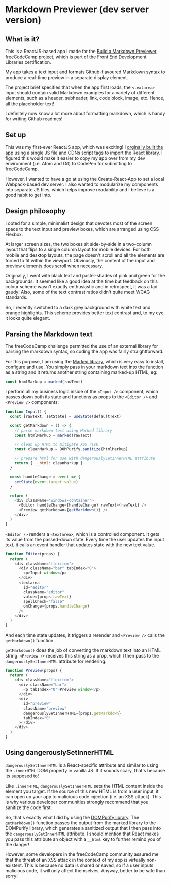 # Markdown Previewer (dev server version)

## What is it?

This is a ReactJS-based app I made for the [Build a Markdown Previewer](https://www.freecodecamp.org/learn/front-end-libraries/front-end-libraries-projects/build-a-markdown-previewer) freeCodeCamp project, which is part of the Front End Development Libraries certification.

My app takes a text input and formats Github-flavoured Markdown syntax to produce a real-time preview in a separate display element.

The project brief specifies that when the app first loads, the `<textarea>` input should contain valid Markdown examples for a variety of different elements, such as a header, subheader, link, code block, image, etc. Hence, all the placeholder text!

I definitely now know a lot more about formatting markdown, which is handy for writing Github readmes!

## Set up

This was my first-ever ReactJS app, which was exciting! I [orginally built the app](https://github.com/caffeinated-pixels/markdown-previewer) using a single JS file and CDNs script tags to import the React library. I figured this would make it easier to copy my app over from my dev environment (i.e. Atom and Git) to CodePen for submitting to freeCodeCamp.

However, I wanted to have a go at using the Create-React-App to set a local Webpack-based dev server. I also wanted to modularize my components into separate JS files, which helps improve readability and I believe is a good habit to get into.

## Design philosophy

I opted for a simple, minimalist design that devotes most of the screen space to the text input and preview boxes, which are arranged using CSS Flexbox.

At larger screen sizes, the two boxes sit side-by-side in a two-column layout that flips to a single column layout for mobile devices. For both mobile and desktop layouts, the page doesn't scroll and all the elements are forced to fit within the viewport. Obviously, the content of the input and preview elements does scroll when necessary.

Originally, I went with black text and pastel-shades of pink and green for the backgrounds. It seemed like a good idea at the time but feedback on this colour scheme wasn't exactly enthusiastic and in retrospect, it was a tad gaudy! Also, some of the text contrast ratios didn't quite meet WCAG standards.

So, I recently switched to a dark grey background with white text and orange highlights. This scheme provides better text contrast and, to my eye, it looks quite elegant.

## Parsing the Markdown text

The freeCodeCamp challenge permitted the use of an external library for parsing the markdown syntax, so coding the app was fairly straightforward.

For this purpose, I am using the [Marked library](https://github.com/markedjs/marked?utm_source=cdnjs&utm_medium=cdnjs_link&utm_campaign=cdnjs_library), which is very easy to install, configure and use. You simply pass in your markdown text into the function as a string and it returns another string containing marked-up HTML, eg:

```javascript
const htmlMarkup = marked(rawText)
```

I perform all my business logic inside of the `<Input />` component, which passes down both its state and functions as props to the `<Editor />` and `<Preview />` components:

```javascript
function Input() {
  const [rawText, setState] = useState(defaultText)

  const getMarkdown = () => {
    // parse markdown text using Marked library
    const htmlMarkup = marked(rawText)

    // clean up HTML to mitigate XSS risk
    const cleanMarkup = DOMPurify.sanitize(htmlMarkup)

    // prepare html for use with dangerouslySetInnerHTML attribute
    return { __html: cleanMarkup }
  }

  const handleChange = event => {
    setState(event.target.value)
  }

  return (
    <div className="windows-container">
      <Editor handleChange={handleChange} rawText={rawText} />
      <Preview getMarkdown={getMarkdown()} />
    </div>
  )
}
```

`<Editor />` renders a `<textarea>`, which is a controlled component. It gets its value from the passed-down state. Every time the user updates the input text, it calls an event handler that updates state with the new text value.

```javascript
function Editor(props) {
  return (
    <div className="flexitem">
      <div className="bar" tabIndex="0">
        <p>Input window</p>
      </div>
      <textarea
        id="editor"
        className="editor"
        value={props.rawText}
        spellCheck="false"
        onChange={props.handleChange}
      />
    </div>
  )
}
```

And each time state updates, it triggers a rerender and `<Preview />` calls the `getMarkdown()` function.

`getMarkdown()` does the job of converting the markdown text into an HTML string. `<Preview />` receives this string as a prop, which I then pass to the `dangerouslySetInnerHTML` attribute for rendering.

```javascript
function Preview(props) {
  return (
    <div className="flexitem">
      <div className="bar">
        <p tabIndex="0">Preview window</p>
      </div>
      <div
        id="preview"
        className="preview"
        dangerouslySetInnerHTML={props.getMarkdown}
        tabIndex="0"
      ></div>
    </div>
  )
}
```

## Using dangerouslySetInnerHTML

`dangerouslySetInnerHTML` is a React-specific attribute and similar to using the `.innerHTML` DOM property in vanilla JS. If it sounds scary, that's because its supposed to!

Like `.innerHTML`, `dangerouslySetInnerHTML` sets the HTML content inside the element you target. If the source of this new HTML is from a user input, it can open up your app to malicious code injection (i.e. an XSS attack). This is why various developer communities strongly recommend that you sanitize the code first.

So, that's exactly what I did by using the [DOMPurify library](https://github.com/cure53/DOMPurify). The `getMarkdown()` function passes the output from the marked library to the DOMPurify library, which generates a sanitized output that I then pass into the `dangerouslySetInnerHTML` attribute. I should mention that React makes you pass this attribute an object with a `__html` key to further remind you of the danger!

However, some developers in the freeCodeCamp community assured me that the threat of an XSS attack in the context of my app is virtually non-existent. This is because no data is shared or saved, so if a user inputs malicious code, it will only affect themselves. Anyway, better to be safe than sorry!

